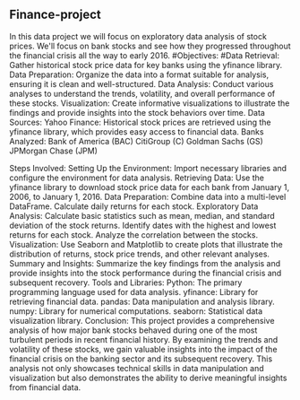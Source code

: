 ## Finance-project
In this data project we will focus on exploratory data analysis of stock prices.  We'll focus on bank stocks and see how they progressed throughout the financial crisis all the way to early 2016.
#Objectives:
#Data Retrieval: Gather historical stock price data for key banks using the yfinance library.
Data Preparation: Organize the data into a format suitable for analysis, ensuring it is clean and well-structured.
Data Analysis: Conduct various analyses to understand the trends, volatility, and overall performance of these stocks.
Visualization: Create informative visualizations to illustrate the findings and provide insights into the stock behaviors over time.
Data Sources:
Yahoo Finance: Historical stock prices are retrieved using the yfinance library, which provides easy access to financial data.
Banks Analyzed:
Bank of America (BAC)
CitiGroup (C)
Goldman Sachs (GS)
JPMorgan Chase (JPM)

Steps Involved:
Setting Up the Environment: Import necessary libraries and configure the environment for data analysis.
Retrieving Data: Use the yfinance library to download stock price data for each bank from January 1, 2006, to January 1, 2016.
Data Preparation:
Combine data into a multi-level DataFrame.
Calculate daily returns for each stock.
Exploratory Data Analysis:
Calculate basic statistics such as mean, median, and standard deviation of the stock returns.
Identify dates with the highest and lowest returns for each stock.
Analyze the correlation between the stocks.
Visualization:
Use Seaborn and Matplotlib to create plots that illustrate the distribution of returns, stock price trends, and other relevant analyses.
Summary and Insights: Summarize the key findings from the analysis and provide insights into the stock performance during the financial crisis and subsequent recovery.
Tools and Libraries:
Python: The primary programming language used for data analysis.
yfinance: Library for retrieving financial data.
pandas: Data manipulation and analysis library.
numpy: Library for numerical computations.
seaborn: Statistical data visualization library.
Conclusion:
This project provides a comprehensive analysis of how major bank stocks behaved during one of the most turbulent periods in recent financial history. By examining the trends and volatility of these stocks, we gain valuable insights into the impact of the financial crisis on the banking sector and its subsequent recovery. This analysis not only showcases technical skills in data manipulation and visualization but also demonstrates the ability to derive meaningful insights from financial data.
